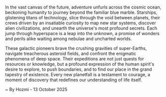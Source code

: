 
In the vast canvas of the future, adventure unfurls across the cosmic ocean, beckoning humanity to journey beyond the familiar blue marble. Starships, glistening titans of technology, slice through the void between planets, their crews driven by an insatiable curiosity to map new star systems, discover alien civilizations, and unearth the universe's most profound secrets. Each jump through hyperspace is a leap into the unknown, a promise of wonders and perils alike waiting among nebulae and uncharted worlds.

These galactic pioneers brave the crushing gravities of super-Earths, navigate treacherous asteroid fields, and confront the enigmatic phenomena of deep space. Their expeditions are not just quests for resources or knowledge, but a profound expression of the human spirit's desire to explore, to push boundaries, and to find our place in the grand tapestry of existence. Every new planetfall is a testament to courage, a moment of discovery that redefines our understanding of life itself.

~ By Hozmi - 13 October 2025
